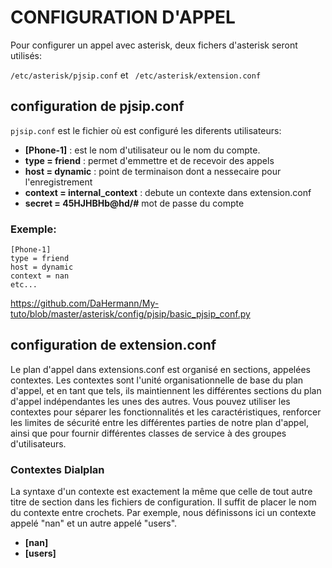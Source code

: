 # CONFIGURATION D'APPEL 

Pour configurer un appel avec asterisk, deux fichers d'asterisk seront utilisés:

`/etc/asterisk/pjsip.conf` et  ` /etc/asterisk/extension.conf`

## configuration de pjsip.conf

` pjsip.conf ` est le fichier où est configuré les diferents utilisateurs:

* **[Phone-1]** :  est le nom d'utilisateur ou le nom du compte.
* **type = friend** : permet d'emmettre et de recevoir des appels
* **host = dynamic** : point de terminaison dont a nessecaire pour l'enregistrement
* **context = internal_context** : debute un contexte dans extension.conf
* **secret = 45HJHBHb@hd/#** mot de passe du compte

### Exemple:

    [Phone-1]
    type = friend
    host = dynamic
    context = nan
    etc...
    
https://github.com/DaHermann/My-tuto/blob/master/asterisk/config/pjsip/basic_pjsip_conf.py
 
 
## configuration de extension.conf

Le plan d'appel dans extensions.conf est organisé en sections, appelées contextes. Les contextes sont l'unité organisationnelle de base du plan d'appel, et en tant que tels, ils maintiennent les différentes sections du plan d'appel indépendantes les unes des autres. Vous pouvez utiliser les contextes pour séparer les fonctionnalités et les caractéristiques, renforcer les limites de sécurité entre les différentes parties de notre plan d'appel, ainsi que pour fournir différentes classes de service à des groupes d'utilisateurs.

### Contextes Dialplan
La syntaxe d'un contexte est exactement la même que celle de tout autre titre de section dans les fichiers de configuration. Il suffit de placer le nom du contexte entre crochets. Par exemple, nous définissons ici un contexte appelé "nan" et un autre appelé "users".
* **[nan]** 
* **[users]** 
